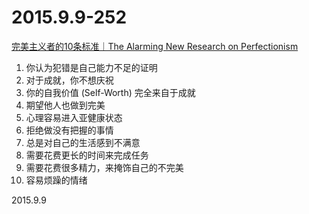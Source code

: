 2015.9.9-252
=============
[完美主义者的10条标准｜The Alarming New Research on Perfectionism](http://mp.weixin.qq.com/s?__biz=MzI1OTAwNDc1OA==&mid=209201795&idx=1&sn=636a99cc7f39d846d120a13bd6645391&scene=1&srcid=0912LJfgkIGKriMwULFDe7XQ#rd)

1. 你认为犯错是自己能力不足的证明
2. 对于成就，你不想庆祝
3. 你的自我价值 (Self-Worth) 完全来自于成就
4. 期望他人也做到完美
5. 心理容易进入亚健康状态
6. 拒绝做没有把握的事情
7. 总是对自己的生活感到不满意
8. 需要花费更长的时间来完成任务
9. 需要花费很多精力，来掩饰自己的不完美
10. 容易烦躁的情绪

2015.9.9